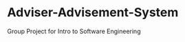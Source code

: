 Adviser-Advisement-System
=========================

Group Project for Intro to Software Engineering